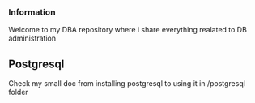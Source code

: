 ### Information

Welcome to my DBA repository where i share everything realated to DB administration

## Postgresql

Check my small doc from installing postgresql to using it in /postgresql folder